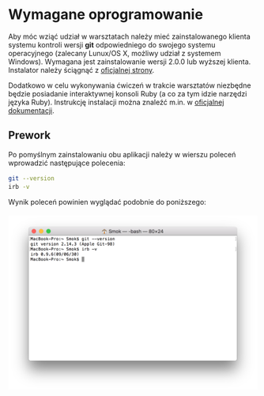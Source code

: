 # Wymagane oprogramowanie

Aby móc wziąć udział w warsztatach należy mieć zainstalowanego klienta systemu kontroli wersji **git** odpowiedniego do swojego systemu operacyjnego (zalecany Lunux/OS X, możliwy udział z systemem Windows). Wymagana jest zainstalowanie wersji 2.0.0 lub wyższej klienta. Instalator należy ściągnąć z [oficjalnej strony](https://git-scm.com/downloads).

Dodatkowo w celu wykonywania ćwiczeń w trakcie warsztatów niezbędne będzie posiadanie interaktywnej konsoli Ruby (a co za tym idzie narzędzi języka Ruby). Instrukcję instalacji można znaleźć m.in. w [oficjalnej dokumentacji](https://www.ruby-lang.org/en/documentation/installation/).

## Prework

Po pomyślnym zainstalowaniu obu aplikacji należy w wierszu poleceń wprowadzić następujące polecenia:

```bash
git --version
irb -v
```

Wynik poleceń powinien wyglądać podobnie do poniższego:

##### ![](/assets/prework_01_software.png) 